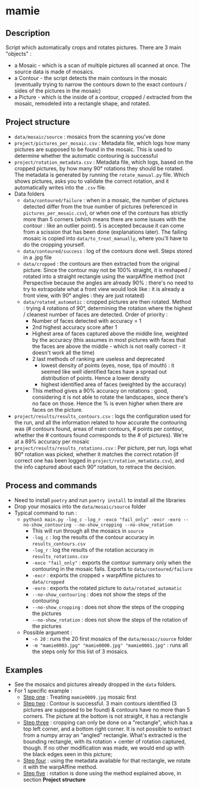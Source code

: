 # mamie

## Description

Script which automatically crops and rotates pictures. There are 3 main "objects" : 
- a Mosaic - which is a scan of multiple pictures all scanned at once. The source data is made of mosaics. 
- a Contour - the script detects the main contours in the mosaic (eventually trying to narrow the contours down to the exact contours / sides of the pictures in the mosaic)
- a Picture - which is the inside of a contour, cropped / extracted from the mosaic, remodeled into a rectangle shape, and rotated.

## Project structure
- `data/mosaic/source` : mosaics from the scanning you've done
- `project/pictures_per_mosaic.csv` : Metadata file, which logs how many pictures are supposed to be found in the mosaic. This is used to determine whether the automatic contouring is successful
- `project/rotation_metadata.csv` : Metadata file, which logs, based on the cropped pictures, by how many 90° rotations they should be rotated. The metadata is generated by running the `rotate_manual.py` file. Which shows pictures, asks you to validate the correct rotation, and it automatically writes into the `.csv` file.
- Data folders
  - `data/contoured/failure` : when in a mosaic, the number of pictures detected differ from the true number of pictures (referenced in `pictures_per_mosaic.csv`), or when one of the contours has strictly more than 5 corners (which means there are some issues with the contour : like an outlier point). 5 is accepted because it can come from a scission that has been done (explanations later). The failing mosaic is copied into `data/to_treat_manually`, where you'll have to do the cropping yourself.
  -  `data/contoured/success` : log of the contours done well. Steps stored in a .jpg file
  - `data/cropped` : the contours are then extracted from the original picture. Since the contour may not be 100% straight, it is reshaped / rotated into a straight rectangle using the warpAffine method (not Perspective because the angles are already 90% : there's no need to try to extrapolate what a front view would look like : it is already a front view, with 90° angles : they are just rotated)
  - `data/rotated_automatic` : cropped pictures are then rotated. Method : trying 4 rotations of 90°, determining the rotation where the highest / cleanest number of faces are detected. Order of priority :
    - Number of faces detected with accuracy = 1
    - 2nd highest accuracy score after 1
    - Highest area of faces captured above the middle line, weighted by the accuracy (this assumes in most pictures with faces that the faces are above the middle - which is not really correct - it doesn't work all the time)
    - 2 last methods of ranking are useless and deprecated
      - lowest density of points (eyes, nose, tips of mouth) : it seemed like well identified faces have a spread out distribution of points. Hence a lower density
      - highest identified area of faces (weighted by the accuracy)
    - This method gives a 90% accuracy on rotations : good, considering it is not able to rotate the landscapes, since there's no face on those. Hence the % is even higher when there are faces on the picture.
- `project/results/results_contours.csv` : logs the configuration used for the run, and all the information related to how accurate the contouring was (# contours found, areas of main contours, # points per contour, whether the # contours found corresponds to the # of pictures). We're at a 89% accuracy per mosaic
- `project/results/results_rotations.csv` : Per picture, per run, logs what 90° rotation was picked, whether it matches the correct rotation (if correct one has been logged in `project/rotation_metadata.csv`), and the info captured about each 90° rotation, to retrace the decision.

## Process and commands 

- Need to install `poetry` and run `poetry install` to install all the libraries
- Drop your mosaics into the `data/mosaic/source` folder
- Typical command to run :
  - `python3 main.py -log_c -log_r -exco "fail_only" -excr -exro --no-show_contouring --no-show_cropping --no-show_rotation`
    - This will run through all the mosaics in `source`
    - `-log_c` : log the results of the contour accuracy in `results_contours.csv`
    - `-log_r` : log the results of the rotation accuracy in `results_rotations.csv`
    - `-exco "fail_only"` : exports the contour summary only when the contouring in the mosaic fails. Exports to `data/contoured/failure`
    - `-excr` : exports the cropped + warpAffine pictures to `data/cropped`
    - `-exro` : exports the rotated picture to `data/rotated_automatic`
    - `--no-show_contouring` : does not show the steps of the contouring
    - `--no-show_cropping` : does not show the steps of the cropping the pictures
    - `--no-show_rotation` : does not show the steps of the rotation of the pictures
  - Possible argument : 
    - `-n 20` : runs the 20 first mosaics of the `data/mosaic/source` folder
    - `-m "mamie0003.jpg" "mamie0000.jpg" "mamie0001.jpg"` : runs all the steps only for this list of 3 mosaics.


## Examples
- See the mosaics and pictures already dropped in the `data` folders.
- For 1 specific example : 
  - [Step one](https://github.com/nicolasbancel/mamie/tree/main/data/mosaic/all_steps/01_mamie0009_mosaic.jpeg) : Treating `mamie0009.jpg` mosaic first
  - [Step two](https://github.com/nicolasbancel/mamie/tree/main/data/mosaic/all_steps/02_mamie0009_mosaic_contoured.jpeg) : Contour is successful. 3 main contours identified (3 pictures are supposed to be found) & contours have no more than 5 corners. The picture at the bottom is not straight, it has a rectangle
  - [Step three](https://github.com/nicolasbancel/mamie/tree/main/data/mosaic/all_steps/03_mamie0009_03_boundingrectangle.jpeg) : cropping can only be done on a "rectangle", which has a top left corner, and a bottom right corner. It is not possible to extract from a numpy array an "angled" rectangle. What's extracted is the bounding rectangle, with its rotation + center of rotation captured, though. If no other modification was made, we would end up with the black edges seen in this picture;
  - [Step four](https://github.com/nicolasbancel/mamie/tree/main/data/mosaic/all_steps/04_mamie0009_03_warpaffine.jpeg) : using the metadata available for that rectangle, we rotate it with the warpAffine method.
  - [Step five](https://github.com/nicolasbancel/mamie/tree/main/data/mosaic/all_steps/04_mamie0009_03_rotated.jpeg) : rotation is done using the method explained above, in section **Project structure**

